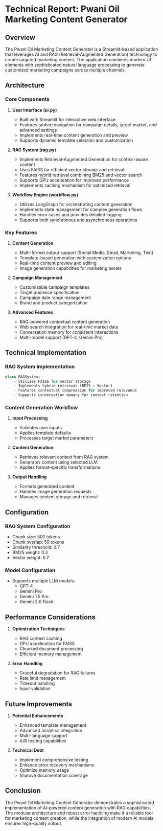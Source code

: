 # Technical Report: Pwani Oil Marketing Content Generator

## Overview
The Pwani Oil Marketing Content Generator is a Streamlit-based application that leverages AI and RAG (Retrieval-Augmented Generation) technology to create targeted marketing content. The application combines modern UI elements with sophisticated natural language processing to generate customized marketing campaigns across multiple channels.

## Architecture

### Core Components

1. **User Interface (ui.py)**
   - Built with Streamlit for interactive web interface
   - Features tabbed navigation for campaign details, target market, and advanced settings
   - Implements real-time content generation and preview
   - Supports dynamic template selection and customization

2. **RAG System (rag.py)**
   - Implements Retrieval-Augmented Generation for context-aware content
   - Uses FAISS for efficient vector storage and retrieval
   - Features hybrid retrieval combining BM25 and vector search
   - Supports GPU acceleration for improved performance
   - Implements caching mechanism for optimized retrieval

3. **Workflow Engine (workflow.py)**
   - Utilizes LangGraph for orchestrating content generation
   - Implements state management for complex generation flows
   - Handles error cases and provides detailed logging
   - Supports both synchronous and asynchronous operations

### Key Features

1. **Content Generation**
   - Multi-format output support (Social Media, Email, Marketing, Text)
   - Template-based generation with customization options
   - Real-time content preview and editing
   - Image generation capabilities for marketing assets

2. **Campaign Management**
   - Customizable campaign templates
   - Target audience specification
   - Campaign date range management
   - Brand and product categorization

3. **Advanced Features**
   - RAG-powered contextual content generation
   - Web search integration for real-time market data
   - Conversation memory for consistent interactions
   - Multi-model support (GPT-4, Gemini Pro)

## Technical Implementation

### RAG System Implementation

```python
class RAGSystem:
    - Utilizes FAISS for vector storage
    - Implements hybrid retrieval (BM25 + Vector)
    - Features contextual compression for improved relevance
    - Supports conversation memory for context retention
```

### Content Generation Workflow

1. **Input Processing**
   - Validates user inputs
   - Applies template defaults
   - Processes target market parameters

2. **Content Generation**
   - Retrieves relevant context from RAG system
   - Generates content using selected LLM
   - Applies format-specific transformations

3. **Output Handling**
   - Formats generated content
   - Handles image generation requests
   - Manages content storage and retrieval

## Configuration

### RAG System Configuration
- Chunk size: 500 tokens
- Chunk overlap: 50 tokens
- Similarity threshold: 0.7
- BM25 weight: 0.3
- Vector weight: 0.7

### Model Configuration
- Supports multiple LLM models:
  - GPT-4
  - Gemini Pro
  - Gemini 1.5 Pro
  - Gemini 2.0 Flash

## Performance Considerations

1. **Optimization Techniques**
   - RAG context caching
   - GPU acceleration for FAISS
   - Chunked document processing
   - Efficient memory management

2. **Error Handling**
   - Graceful degradation for RAG failures
   - Rate limit management
   - Timeout handling
   - Input validation

## Future Improvements

1. **Potential Enhancements**
   - Enhanced template management
   - Advanced analytics integration
   - Multi-language support
   - A/B testing capabilities

2. **Technical Debt**
   - Implement comprehensive testing
   - Enhance error recovery mechanisms
   - Optimize memory usage
   - Improve documentation coverage

## Conclusion
The Pwani Oil Marketing Content Generator demonstrates a sophisticated implementation of AI-powered content generation with RAG capabilities. The modular architecture and robust error handling make it a reliable tool for marketing content creation, while the integration of modern AI models ensures high-quality output.